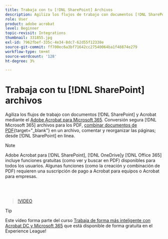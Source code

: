 ```yaml
---
title: Trabaja con tu [!DNL SharePoint] Archivos
description: Agiliza los flujos de trabajo con documentos [!DNL SharePoint] y Acrobat con Adobe Acrobat para [!DNL Microsoft 365]
role: User
product: adobe acrobat
level: Beginner
topic-revisit: Integrations
thumbnail: 331855.jpg
exl-id: 7962fbef-335c-4e34-8dc7-62d55f12338e
source-git-commit: ff700ec6a3bf71642cc27540064ba1f48874e279
workflow-type: tm+mt
source-wordcount: '128'
ht-degree: 3%

---
```


# Trabaja con tu [!DNL SharePoint] archivos

Agiliza los flujos de trabajo con documentos [!DNL SharePoint] y Acrobat mediante el [Adobe Acrobat para Microsoft 365](https://appsource.microsoft.com/en-us/product/web-apps/adobeinc.adobe-document-cloud-pdf?tab=Overview). Conversión segura [!DNL Microsoft 365] archivos para los PDF, [combinar documentos de PDF](https://www.adobe.com/es/acrobat/online/merge-pdf.html){target=&quot;_blank&quot;} en un archivo, comentar y reorganizar las páginas; desde [!DNL SharePoint] en línea.

>[!NOTE]
>
>Adobe Acrobat para [!DNL SharePoint], [!DNL OneDrive]y [!DNL Office 365] incluye funciones gratuitas (como ver y buscar en PDF) disponibles para todos los usuarios. Algunas funciones (como la creación y combinación de PDF) requieren una suscripción de pago a Acrobat para equipos o Acrobat para empresas.

<br> 

>[!VIDEO](https://video.tv.adobe.com/v/331855?hidetitle=true)

>[!TIP]
>
>Este vídeo forma parte del curso [Trabaja de forma más inteligente con Acrobat DC y Microsoft 365](https://experienceleague.adobe.com/?recommended=Acrobat-U-1-2021.microsoft365) que está disponible de forma gratuita en el Experience League!
